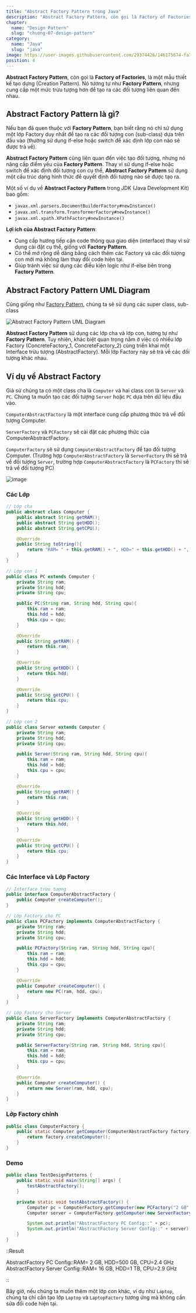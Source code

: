 ```yaml
---
title: "Abstract Factory Pattern trong Java"
description: "Abstract Factory Pattern, còn gọi là Factory of Factories, là một mẫu thiết kế tạo dựng (Creation Pattern). Nó tương tự như Factory Pattern, nhưng cung cấp một mức trừu tượng hơn để tạo ra các đối tượng liên quan đến nhau."
chapter:
  name: "Design Pattern"
  slug: "chuong-07-design-pattern"
category:
  name: "Java"
  slug: "java"
image: https://user-images.githubusercontent.com/29374426/146175674-fa7e09f7-4e42-485e-a2b5-8c664601b203.png
position: 4
---
```


**Abstract Factory Pattern**, còn gọi là **Factory of Factories**, là một mẫu thiết kế tạo dựng (Creation Pattern). Nó tương tự như **Factory Pattern**, nhưng cung cấp một mức trừu tượng hơn để tạo ra các đối tượng liên quan đến nhau.

## Abstract Factory Pattern là gì?

Nếu bạn đã quen thuộc với **Factory Pattern**, bạn biết rằng nó chỉ sử dụng một lớp Factory duy nhất để tạo ra các đối tượng con (sub-class) dựa trên đầu vào (thường sử dụng if-else hoặc switch để xác định lớp con nào sẽ được trả về).

**Abstract Factory Pattern** cũng liên quan đến việc tạo đối tượng, nhưng nó nâng cấp điểm yếu của **Factory Pattern**. Thay vì sử dụng if-else hoặc switch để xác định đối tượng con cụ thể, **Abstract Factory Pattern** sử dụng một cấu trúc dạng hình thức để quyết định đối tượng nào sẽ được tạo ra.

Một số ví dụ về **Abstract Factory Pattern** trong JDK (Java Development Kit) bao gồm:

- `javax.xml.parsers.DocumentBuilderFactory#newInstance()`
- `javax.xml.transform.TransformerFactory#newInstance()`
- `javax.xml.xpath.XPathFactory#newInstance()`

**Lợi ích của Abstract Factory Pattern**:

- Cung cấp hướng tiếp cận code thông qua giao diện (interface) thay vì sử dụng cài đặt cụ thể, giống với **Factory Pattern**.
- Có thể mở rộng dễ dàng bằng cách thêm các Factory và các đối tượng con mới mà không làm thay đổi code hiện tại.
- Giúp tránh việc sử dụng các điều kiện logic như if-else bên trong **Factory Pattern**.

## Abstract Factory Pattern UML Diagram

Cũng giống như [Factory Pattern](/bai-viet/java/factory-pattern-trong-java), chúng ta sẽ sử dụng các super class, sub-class

![Abstract Factory Pattern UML Diagram](https://github.com/techmely/hoc-lap-trinh/assets/29374426/be47b0a0-884b-44dd-aae0-e41532035360)

**Abstract Factory Pattern** sử dụng các lớp cha và lớp con, tương tự như **Factory Pattern**. Tuy nhiên, khác biệt quan trọng nằm ở việc có nhiều lớp Factory (ConcreteFactory_1, ConcreteFactory_2) cùng triển khai một Interface trừu tượng (AbstractFactory). Mỗi lớp Factory này sẽ trả về các đối tượng khác nhau.

## Ví dụ về Abstract Factory

Giả sử chúng ta có một class cha là `Computer` và hai class con là `Server` và `PC`. Chúng ta muốn tạo các đối tượng `Server` hoặc `PC` dựa trên dữ liệu đầu vào.

`ComputerAbstractFactory` là một interface cung cấp phương thức trả về đối tượng Computer.

`ServerFactory` và `PCFactory` sẽ cài đặt các phương thức của ComputerAbstractFactory.

`ComputerFactory` sẽ sử dụng `ComputerAbstractFactory` để tạo đối tượng Computer. (Trường hợp `ComputerAbstractFactory` là `ServerFactory` thì sẽ trả về đối tượng `Server`, trường hợp `ComputerAbstractFactory` là `PCFactory` thì sẽ trả về đối tượng PC)

![image](https://github.com/techmely/hoc-lap-trinh/assets/29374426/524ed915-bd7f-4c6b-b356-2c820853b341)

### Các Lớp

```java
// Lớp cha
public abstract class Computer {
    public abstract String getRAM();
    public abstract String getHDD();
    public abstract String getCPU();

    @Override
    public String toString(){
        return "RAM= " + this.getRAM() + ", HDD=" + this.getHDD() + ", CPU=" + this.getCPU();
    }
}

// Lớp con 1
public class PC extends Computer {
    private String ram;
    private String hdd;
    private String cpu;

    public PC(String ram, String hdd, String cpu){
        this.ram = ram;
        this.hdd = hdd;
        this.cpu = cpu;
    }

    @Override
    public String getRAM() {
        return this.ram;
    }

    @Override
    public String getHDD() {
        return this.hdd;
    }

    @Override
    public String getCPU() {
        return this.cpu;
    }
}

// Lớp con 2
public class Server extends Computer {
    private String ram;
    private String hdd;
    private String cpu;

    public Server(String ram, String hdd, String cpu){
        this.ram = ram;
        this.hdd = hdd;
        this.cpu = cpu;
    }

    @Override
    public String getRAM() {
        return this.ram;
    }

    @Override
    public String getHDD() {
        return this.hdd;
    }

    @Override
    public String getCPU() {
        return this.cpu;
    }
}
```

### Các Interface và Lớp Factory

```java
// Interface trừu tượng
public interface ComputerAbstractFactory {
    public Computer createComputer();
}

// Lớp Factory cho PC
public class PCFactory implements ComputerAbstractFactory {
    private String ram;
    private String hdd;
    private String cpu;

    public PCFactory(String ram, String hdd, String cpu){
        this.ram = ram;
        this.hdd = hdd;
        this.cpu = cpu;
    }

    @Override
    public Computer createComputer() {
        return new PC(ram, hdd, cpu);
    }
}

// Lớp Factory cho Server
public class ServerFactory implements ComputerAbstractFactory {
    private String ram;
    private String hdd;
    private String cpu;

    public ServerFactory(String ram, String hdd, String cpu){
        this.ram = ram;
        this.hdd = hdd;
        this.cpu = cpu;
    }

    @Override
    public Computer createComputer() {
        return new Server(ram, hdd, cpu);
    }
}
```

### Lớp Factory chính

```java
public class ComputerFactory {
    public static Computer getComputer(ComputerAbstractFactory factory){
        return factory.createComputer();
    }
}
```

### Demo

```java
public class TestDesignPatterns {
    public static void main(String[] args) {
        testAbstractFactory();
    }

    private static void testAbstractFactory() {
        Computer pc = ComputerFactory.getComputer(new PCFactory("2 GB","500 GB","2.4 GHz"));
        Computer server = ComputerFactory.getComputer(new ServerFactory("16 GB","1 TB","2.9 GHz"));

        System.out.println("AbstractFactory PC Config::" + pc);
        System.out.println("AbstractFactory Server Config::" + server);
    }
}
```

::Result

AbstractFactory PC Config::RAM= 2 GB, HDD=500 GB, CPU=2.4 GHz
AbstractFactory Server Config::RAM= 16 GB, HDD=1 TB, CPU=2.9 GHz

::

Bây giờ, nếu chúng ta muốn thêm một lớp con khác, ví dụ như `Laptop`, chúng ta chỉ cần tạo lớp `Laptop` và `LaptopFactory` tương ứng mà không cần sửa đổi code hiện tại.
